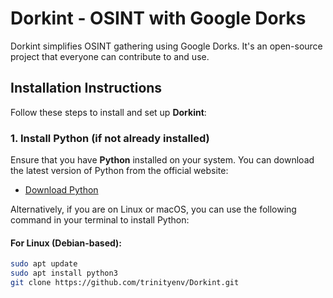 # Dorkint - OSINT with Google Dorks

Dorkint simplifies OSINT gathering using Google Dorks. It's an open-source project that everyone can contribute to and use.

## Installation Instructions

Follow these steps to install and set up **Dorkint**:

### 1. Install Python (if not already installed)
Ensure that you have **Python** installed on your system. You can download the latest version of Python from the official website:

- [Download Python](https://www.python.org/downloads/)

Alternatively, if you are on Linux or macOS, you can use the following command in your terminal to install Python:



#### For Linux (Debian-based):
```bash
sudo apt update
sudo apt install python3
git clone https://github.com/trinityenv/Dorkint.git




